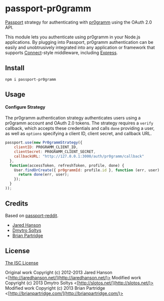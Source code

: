 # passport-pr0gramm
[Passport](https://github.com/jaredhanson/passport) strategy for authenticating
with [pr0gramm](http://pr0gramm.com) using the OAuth 2.0 API.

This module lets you authenticate using pr0gramm in your Node.js applications.
By plugging into Passport, pr0gramm authentication can be easily and
unobtrusively integrated into any application or framework that supports
[Connect](http://www.senchalabs.org/connect/)-style middleware, including
[Express](http://expressjs.com/).

## Install
```
npm i passport-pr0gramm
```

## Usage

#### Configure Strategy
The pr0gramm authentication strategy authenticates users using a pr0gramm
account and OAuth 2.0 tokens. The strategy requires a `verify` callback, which
accepts these credentials and calls `done` providing a user, as well as
`options` specifying a client ID, client secret, and callback URL.

```javascript
passport.use(new Pr0grammStrategy({
    clientID: PR0GRAMM_CLIENT_ID,
    clientSecret: PR0GRAMM_CLIENT_SECRET,
    callbackURL: "http://127.0.0.1:3000/auth/pr0gramm/callback"
  },
  function(accessToken, refreshToken, profile, done) {
    User.findOrCreate({ pr0grammId: profile.id }, function (err, user) {
      return done(err, user);
    });
  }
));
```

## Credits
Based on [passport-reddit](https://github.com/Slotos/passport-reddit).

- [Jared Hanson](http://github.com/jaredhanson)
- [Dmytro Soltys](http://github.com/slotos)
- [Brian Partridge](http://github.com/bpartridge83)

## License
[The ISC License](http://opensource.org/licenses/MIT)

Original work Copyright (c) 2012-2013 Jared Hanson <[http://jaredhanson.net/](http://jaredhanson.net/)>
Modified work Copyright (c) 2013 Dmytro Soltys <[http://slotos.net/](http://slotos.net/)>
Modified work Copyright (c) 2013 Brian Partridge <[http://brianpartridge.com/](http://brianpartridge.com/)>
